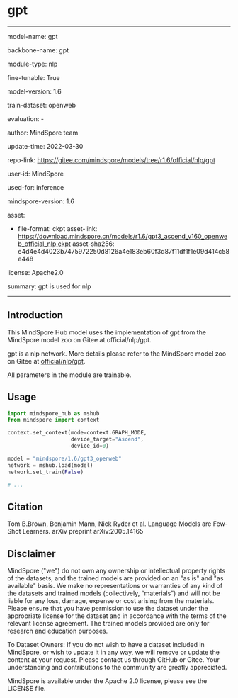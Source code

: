 # gpt

---

model-name: gpt

backbone-name: gpt

module-type: nlp

fine-tunable: True

model-version: 1.6

train-dataset: openweb

evaluation: -

author: MindSpore team

update-time: 2022-03-30

repo-link: <https://gitee.com/mindspore/models/tree/r1.6/official/nlp/gpt>

user-id: MindSpore

used-for: inference

mindspore-version: 1.6

asset:

-
    file-format: ckpt
    asset-link: <https://download.mindspore.cn/models/r1.6/gpt3_ascend_v160_openweb_official_nlp.ckpt>
    asset-sha256: e4d4e4d4023b7475972250d8126a4e183eb60f3d87f11df1f1e09d414c58e448

license: Apache2.0

summary: gpt is used for nlp

---

## Introduction

This MindSpore Hub model uses the implementation of gpt from the MindSpore model zoo on Gitee at official/nlp/gpt.

gpt is a nlp network. More details please refer to the MindSpore model zoo on Gitee at [official/nlp/gpt](https://gitee.com/mindspore/models/blob/r1.6/official/nlp/gpt/README.md).

All parameters in the module are trainable.

## Usage

```python
import mindspore_hub as mshub
from mindspore import context

context.set_context(mode=context.GRAPH_MODE,
                    device_target="Ascend",
                    device_id=0)

model = "mindspore/1.6/gpt3_openweb"
network = mshub.load(model)
network.set_train(False)

# ...
```

## Citation

Tom B.Brown, Benjamin Mann, Nick Ryder et al. Language Models are Few-Shot Learners. arXiv preprint arXiv:2005.14165

## Disclaimer

MindSpore ("we") do not own any ownership or intellectual property rights of the datasets, and the trained models are provided on an "as is" and "as available" basis. We make no representations or warranties of any kind of the datasets and trained models (collectively, “materials”) and will not be liable for any loss, damage, expense or cost arising from the materials. Please ensure that you have permission to use the dataset under the appropriate license for the dataset and in accordance with the terms of the relevant license agreement. The trained models provided are only for research and education purposes.

To Dataset Owners: If you do not wish to have a dataset included in MindSpore, or wish to update it in any way, we will remove or update the content at your request. Please contact us through GitHub or Gitee. Your understanding and contributions to the community are greatly appreciated.

MindSpore is available under the Apache 2.0 license, please see the LICENSE file.
